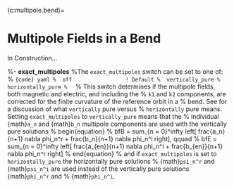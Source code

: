 (c:multipole.bend)=
# Multipole Fields in a Bend

In Construction...

%- **exact_multipoles**
%The `exact_multipoles` switch can be set to one of:
%  ```{code} yaml
%  off                 ! Default
%  vertically_pure
%  horizontally_pure
%  ```
%  This switch determines if the multipole fields, both magnetic and electric, and including the
%  `k1` and `k2` components, are corrected for the finite curvature of the reference orbit in a
%  bend. See [](#s:field.exact) for a discussion of what `vertically` pure versus
%  `horizontally` pure means. Setting `exact_multipoles` to `vertically_pure` means that the
%  individual {math}`a_n` and {math}`b_n` multipole components are used with the vertically pure solutions
%  begin{equation}
%  bfB = sum_{n = 0}^infty left[ frac{a_n}{n+1} nabla phi_n^r + frac{b_n}{n+1} nabla phi_n^i right], qquad
%  bfE = sum_{n = 0}^infty left[ frac{a_{en}}{n+1} nabla phi_n^i + frac{b_{en}}{n+1} nabla phi_n^r right]
%  end{equation}
%  and if `exact_multipoles` is set to `horizontally_pure` the horizontally pure solutions
%  {math}`psi_n^r` and {math}`psi_n^i` are used instead of the vertically pure solutions {math}`phi_n^r` and
%  {math}`phi_n^i`.